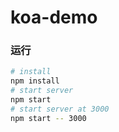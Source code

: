 # koa-demo

### 运行

```bash
# install
npm install 
# start server
npm start
# start server at 3000
npm start -- 3000
```